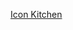 [Icon Kitchen](https://icon.kitchen/i/H4sIAAAAAAAAA4WRQU%2FDMAyF%2F8pkrgNpAwT0BkjjAJOQthOIw%2BuStNGSpiTpoJr237Ez2JWc7Bf784uzpx3coBNVe1KI23WrvabKwCU9JdOsx55Tyvo7U8klqGhZkkXoONmTgbduZPl%2BixGTZ3RQ2IJr6uAUVTkODLMZzm5%2B2Qfpf4VStmsEkUNP1fWUom1aZnJUh5yDL6HTRjTuqf8MbYILUQY0TxHK6qORos74%2BsyUwwVFmouE28v5zR1L6BrHjKsj8LGQ%2BH5mZmZeTDerFmVK%2Bhxs3HDxlLIs5vSWPj2wbWZqaC3MPi2KcIKw8M92eHqf1jaLF1pdTJahhfdQS7TKTt7g0Vl0BfWCMQyy9510%2BaAGJ1%2F2Tl%2B6Lg9SMViVd1LsMJ6nHKKmj8MP5Sz0rd4BAAA%3D)

